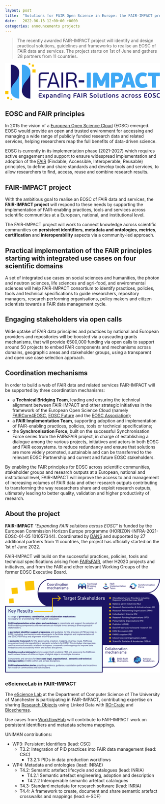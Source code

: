 ```yaml
---
layout: post
title:  "Solutions for FAIR Open Science in Europe: the FAIR-IMPACT project kicks-off"
date:   2022-06-13 12:00:00 +0000
categories: announcements projects
---
```


> The recently awarded FAIR-IMPACT project will identify and design practical solutions, guidelines and frameworks to realise an EOSC of FAIR data and services. The project starts on 1st of June and gathers 28 partners from 11 countries.

![FAIR-IMPACT](images/logo/FAIRImpact.png)

## EOSC and FAIR principles

In 2015 the vision of a [European Open Science Cloud](https://eosc.eu/) (EOSC) emerged. EOSC would provide an open and trusted environment for accessing and managing a wide range of publicly funded research data and related services, helping researchers reap the full benefits of data-driven science. 

EOSC is currently in its implementation phase (2021-2027) which requires active engagement and support to ensure widespread implementation and adoption of the [FAIR](https://www.go-fair.org/fair-principles/) (Findable, Accessible, Interoperable, Reusable) principles, to define and share standards and develop tools and services, to allow researchers to find, access, reuse and combine research results.

## FAIR-IMPACT project

With the ambitious goal to realise an EOSC of FAIR data and services, the **FAIR-IMPACT project** will respond to these needs by supporting the implementation of FAIR-enabling practices, tools and services across scientific communities at a European, national, and institutional level.  

The FAIR-IMPACT project will work to connect knowledge across scientific communities on **persistent identifiers**, **metadata and ontologies**, **metrics**, **certification** and **interoperability** aspects via a community-led approach.

## Practical implementation of the FAIR principles starting with integrated use cases on four scientific domains 

A set of integrated use cases on social sciences and humanities, the photon and neutron sciences, life sciences and agri-food, and environmental sciences will help FAIR-IMPACT consortium to identify practices, policies, tools and technical specifications to guide researchers, repository managers, research performing organisations, policy makers and citizen scientists towards a FAIR data management cycle. 

## Engaging stakeholders via open calls

Wide uptake of FAIR data principles and practices by national and European providers and repositories will be boosted via a cascading grants mechanisms, that will provide €500,000 funding via open calls to support around 50 projects to embed FAIR components and mechanisms across domains, geographic areas and stakeholder groups, using a transparent and open use case selection approach.

## Coordination mechanisms 

In order to build a web of FAIR data and related services FAIR-IMPACT will be supported by three coordination mechanisms:

* a **Technical Bridging Team**, leading and ensuring the technical alignment between FAIR-IMPACT and other strategic initiatives in the framework of the European Open Science Cloud (namely [FAIRCore4EOSC](https://www.openaire.eu/faircore4eosc-project), [EOSC Future](https://eoscfuture.eu/) and the [EOSC Association](https://eosc.eu/));
* a **FAIR Implementation Team**, supporting adoption and implementation of FAIR-enabling practices, policies, tools or technical specifications;
* the **Synchronisation Force**, built on the successful Synchronisation Force series from the FAIRsFAIR project, in charge of establishing a dialogue among the various projects, initiatives and actors in both EOSC and FAIR ecosystems. to reduce redundancy and ensure that solutions are more widely promoted, sustainable and can be transferred to the relevant EOSC Partnership and current and future EOSC stakeholders.

By enabling the FAIR principles for EOSC across scientific communities, stakeholder groups and research outputs at a European, national and institutional level, FAIR-IMPACT will improve the access to and management of increasing volumes of FAIR data and other research outputs contributing to transforming the way researchers share and exploit research outputs, ultimately leading to better quality, validation and higher productivity of research.

## About the project

**FAIR-IMPACT** _“Expanding FAIR solutions across EOSC”_ is funded by the European Commission Horizon Europe programme (HORIZON-INFRA-2021-EOSC-01-05 101057344). Coordinated by [DANS](https://dans.knaw.nl/) and supported by 27 additional partners from 11 countries, the project has officially started on the 1st of June 2022. 

FAIR-IMPACT will build on the successful practices, policies, tools and technical specifications arising from [FAIRsFAIR](https://www.fairsfair.eu/), other H2020 projects and initiatives, and from the FAIR and other relevant Working Groups of the former EOSC Executive Board. 

[![Graphics: Coordination mechanisms, Target Stakeholders, Key Results and Collaboration Mechanisms](/images/posts_images/2022-06-13-fairimpact.png)](/projects/fair-impact/)

### eScienceLab in FAIR-IMPACT

The [eScience Lab](https://esciencelab.org.uk/) at the Department of Computer Science of The University of Manchester is participating in FAIR-IMPACT, contributing expertise on sharing [Research Objects](/products/researchobject/) using Linked Data with [RO-Crate](https://www.researchobject.org/ro-crate/) and [Bioschemas](/activities/bioschemas/).

Use cases from [WorkflowHub](/products/workflowhub/) will contribute to FAIR-IMPACT work on persistent identifiers and metadata schema mappings.

UNIMAN contributions:

* WP3: Persistent Identifiers (lead: CSC)
  - T3.2: Integration of PID practices into FAIR data management (lead: CSC)
    + T3.2.1: PIDs in data production workflows
* WP4: Metadata and ontologies (lead: INRAE)
  - T4.2: Semantic artefact lifecycle and catalogues (lead: INRIA)
    + T4.2.1 Semantic artefact engineering, adoption and description  
    + T4.2.2 Interoperable semantic artefact catalogues
  - T4.3: Standard metadata for research software (lead: INRIA)
  - T4.4: A framework to create, document and share semantic artefact crosswalks and mappings (lead: e-SDF)
